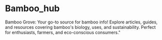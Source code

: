 # Bamboo_hub
Bamboo Grove: Your go-to source for bamboo info! Explore articles, guides, and resources covering bamboo's biology, uses, and sustainability. Perfect for enthusiasts, farmers, and eco-conscious consumers."
